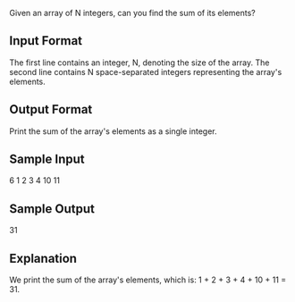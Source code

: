 Given an array of N integers, can you find the sum of its elements?

## Input Format

The first line contains an integer, N, denoting the size of the array.
The second line contains N space-separated integers representing the array's elements.

## Output Format

Print the sum of the array's elements as a single integer.

## Sample Input

6
1 2 3 4 10 11
## Sample Output

31
## Explanation

We print the sum of the array's elements, which is: 1 + 2 + 3 + 4 + 10 + 11 = 31.